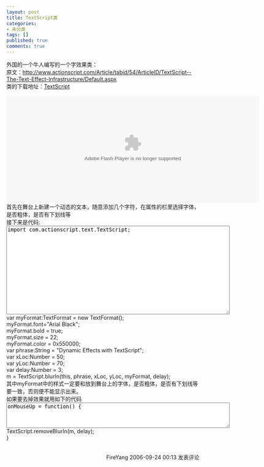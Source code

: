```yaml
---
layout: post
title: TextScript类
categories:
- 未分类
tags: []
published: true
comments: true
---
```

<p>外国的一个牛人编写的一个字效果类：<br />原文：<a href="http://www.actionscript.com/Article/tabid/54/ArticleID/TextScript--The-Text-Effect-Infrastructure/Default.aspx">http://www.actionscript.com/Article/tabid/54/ArticleID/TextScript--The-Text-Effect-Infrastructure/Default.aspx</a><br />类的下载地址：<a href="http://www.actionscript.com/files/satori/TextScript.zip">TextScript</a><br />
<p>
<object height="280" width="660" classid="clsid:D27CDB6E-AE6D-11cf-96B8-444553540000" xcodebase="http://download.macromedia.com/pub/shockwave/cabs/flash/swflash.cab">
<param name="Movie" value="/images/cnblogs_com/fireyang/TextEffects_demo.swf" /> <param name="Quality" value="high" /><param name="wmode" value="transparent" /><param name="bgcolor" value="#000000" /><embed src="http://www.cnblogs.com/images/cnblogs_com/fireyang/TextEffects_demo.swf" width="660" height="280" quality="high" wmode="transparent" bgcolor="#000000" type="application/x-shockwave-flash" pluginspage="http://www.macromedia.com/go/getflashplayer"></embed>
</object><br />首先在舞台上新建一个动态的文本，随意添加几个字符，在属性的栏里选择字体，是否粗体，是否有下划线等<br />接下来是代码:<br /><textarea rows="15" cols="70">import com.actionscript.text.TextScript;</textarea><br />
var myFormat:TextFormat = new TextFormat();<br />
myFormat.font="Arial Black";<br />
myFormat.bold = true;<br />
myFormat.size = 22;<br />
myFormat.color = 0x550000;<br />
var phrase:String = "Dynamic Effects with TextScript";<br />
var xLoc:Number = 50;<br />
var yLoc:Number = 70;<br />
var delay:Number = 3;<br />
m = TextScript.blurIn(this, phrase, xLoc, yLoc, myFormat, delay);
 <br />其中myFormat中的样式一定要和放到舞台上的字体，是否粗体，是否有下划线等要一致，否则便不能显示出来。<br />如果要去掉效果就用如下的代码<br /><textarea rows="4" cols="70">onMouseUp = function() {</textarea><br />
TextScript.removeBlurIn(m, delay);<br />
}
 </p>
<img src="http://www.cnblogs.com/FireYang/aggbug/513022.html" width="1" height="1" /><br /><br /><div align="right"><a style="text-decoration:none;" href="http://FireYang.cnblogs.com/" target="_blank">FireYang</a> 2006-09-24 00:13 <a href="http://www.cnblogs.com/FireYang/archive/2006/09/24/513022.html#Feedback" target="_blank" style="text-decoration:none;">发表评论</a></div></p>
